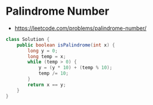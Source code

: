 # Palindrome Number

- https://leetcode.com/problems/palindrome-number/

```java
class Solution {
    public boolean isPalindrome(int x) {
        long y = 0;
        long temp = x;
        while (temp > 0) {
            y = (y * 10) + (temp % 10);
            temp /= 10;
        }
        return x == y;
    }
}
```
